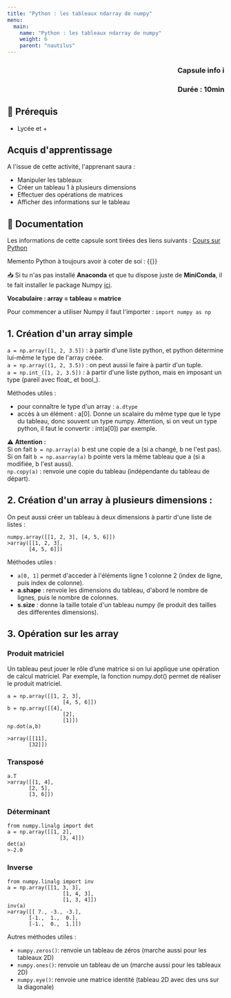 ```yaml
---
title: "Python : les tableaux ndarray de numpy"
menu:
  main:
    name: "Python : les tableaux ndarray de numpy"
    weight: 6
    parent: "nautilus"
---
```


### **<p style="text-align: right;">Capsule info ℹ️</p>**
### <p style="text-align: right;">Durée : 10min</p>

## 🎒 Prérequis

- Lycée et +

## Acquis d'apprentissage
A l'issue de cette activité, l'apprenant saura : 
- Manipuler les tableaux 
- Créer un tableau 1 à plusieurs dimensions 
- Effectuer des opérations de matrices
- Afficher des informations sur le tableau 

## 📗 Documentation

Les informations de cette capsule sont tirées des liens suivants :
[Cours sur Python](https://courspython.com/bases-python.html)

Memento Python à toujours avoir à coter de soi : 
{{<pdf src="https://perso.limsi.fr/pointal/_media/python:cours:mementopython3.pdf" >}}
 
📥 Si tu n'as pas installé **Anaconda** et que tu dispose juste de **MiniConda**, il te fait installer le package Numpy [ici](https://numpy.org/install/).  

**Vocabulaire : array = tableau = matrice**  

Pour commencer a utiliser Numpy il faut l'importer : 
`import numpy as np`


## 1. Création d'un array simple   

`a = np.array([1, 2, 3.5])` : à partir d'une liste python, et python détermine lui-même le type de l'array créée.  
`a = np.array((1, 2, 3.5))` : on peut aussi le faire à partir d'un tuple.  
`a = np.int_([1, 2, 3.5])` : à partir d'une liste python, mais en imposant un type (pareil avec float_ et bool_).  

Méthodes utiles :  
* pour connaître le type d'un array : `a.dtype`  
* accès à un élément : a[0]. Donne un scalaire du même type que le type du tableau, donc souvent un type numpy. Attention, si on veut un type python, il faut le convertir : int(a[0]) par exemple.  


⚠️ **Attention :**   
Si on fait `b = np.array(a)` b est une copie de a (si a changé, b ne l'est pas).  
Si on fait `b = np.asarray(a)` b pointe vers la même tableau que a (si a modifiée, b l'est aussi).  
`np.copy(a)` : renvoie une copie du tableau (indépendante du tableau de départ).   

## 2. Création d'un array à plusieurs dimensions :
On peut aussi créer un tableau à deux dimensions à partir d'une liste de listes :   
```  
numpy.array([[1, 2, 3], [4, 5, 6]])
>array([[1, 2, 3],
       [4, 5, 6]])
```

Méthodes utiles :  
* `a[0, 1]` permet d'acceder à l'éléments ligne 1 colonne 2 (index de ligne, puis index de colonne).    
* **a.shape** : renvoie les dimensions du tableau, d'abord le nombre de lignes, puis le nombre de colonnes.  
* **s.size** : donne la taille totale d'un tableau numpy (le produit des tailles des differentes dimensions).  

## 3. Opération sur les array

### Produit matriciel 

Un tableau peut jouer le rôle d’une matrice si on lui applique une opération de calcul matriciel. Par exemple, la fonction numpy.dot() permet de réaliser le produit matriciel.

```
a = np.array([[1, 2, 3],
                  [4, 5, 6]])
b = np.array([[4],
                  [2],
                  [1]])
np.dot(a,b)

>array([[11],
       [32]])
```
### Transposé 

```
a.T
>array([[1, 4],
       [2, 5],
       [3, 6]])
```

### Déterminant 

```
from numpy.linalg import det
a = np.array([[1, 2],
                 [3, 4]])
det(a)
>-2.0
```

### Inverse 

```
from numpy.linalg import inv
a = np.array([[1, 3, 3],
                  [1, 4, 3],
                  [1, 3, 4]])
inv(a)
>array([[ 7., -3., -3.],
       [-1.,  1.,  0.],
       [-1.,  0.,  1.]])
```

Autres méthodes utiles :  
* `numpy.zeros()`: renvoie un tableau de zéros (marche aussi pour les tableaux 2D)
* `numpy.ones()`: renvoie un tableau de un (marche aussi pour les tableaux 2D)
* `numpy.eye()`: renvoie une matrice identité (tableau 2D avec des uns sur la diagonale)